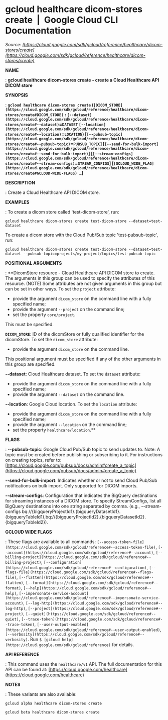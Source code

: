 # gcloud healthcare dicom-stores create  |  Google Cloud CLI Documentation

*Source: [https://cloud.google.com/sdk/gcloud/reference/healthcare/dicom-stores/create](https://cloud.google.com/sdk/gcloud/reference/healthcare/dicom-stores/create)*

**NAME**

: **gcloud healthcare dicom-stores create - create a Cloud Healthcare API DICOM store**

**SYNOPSIS**

: **`gcloud healthcare dicom-stores create` (`[DICOM_STORE](https://cloud.google.com/sdk/gcloud/reference/healthcare/dicom-stores/create#DICOM_STORE)` : `[--dataset](https://cloud.google.com/sdk/gcloud/reference/healthcare/dicom-stores/create#--dataset)`=`DATASET` `[--location](https://cloud.google.com/sdk/gcloud/reference/healthcare/dicom-stores/create#--location)`=`LOCATION`) [`[--pubsub-topic](https://cloud.google.com/sdk/gcloud/reference/healthcare/dicom-stores/create#--pubsub-topic)`=`PUBSUB_TOPIC`] [`[--send-for-bulk-import](https://cloud.google.com/sdk/gcloud/reference/healthcare/dicom-stores/create#--send-for-bulk-import)`] [`[--stream-configs](https://cloud.google.com/sdk/gcloud/reference/healthcare/dicom-stores/create#--stream-configs)`=`STREAM_CONFIGS`] [`[GCLOUD_WIDE_FLAG](https://cloud.google.com/sdk/gcloud/reference/healthcare/dicom-stores/create#GCLOUD-WIDE-FLAGS) …`]**

**DESCRIPTION**

: Create a Cloud Healthcare API DICOM store.

**EXAMPLES**

: To create a dicom store called 'test-dicom-store', run:

```
gcloud healthcare dicom-stores create test-dicom-store --dataset=test-dataset
```

To create a dicom store with the Cloud Pub/Sub topic 'test-pubsub-topic', run:

```
gcloud healthcare dicom-stores create test-dicom-store --dataset=test-dataset --pubsub-topic=projects/my-project/topics/test-pubsub-topic
```

**POSITIONAL ARGUMENTS**

: **DicomStore resource - Cloud Healthcare API DICOM store to create. The arguments
in this group can be used to specify the attributes of this resource. (NOTE)
Some attributes are not given arguments in this group but can be set in other
ways.
To set the `project` attribute:

- provide the argument `dicom_store` on the command line with a fully
specified name;
- provide the argument `--project` on the command line;
- set the property `core/project`.

This must be specified.

**`DICOM_STORE`**:
ID of the dicomStore or fully qualified identifier for the dicomStore.
To set the `dicom_store` attribute:

- provide the argument `dicom_store` on the command line.

This positional argument must be specified if any of the other arguments in this
group are specified.

**--dataset**:
Cloud Healthcare dataset.
To set the `dataset` attribute:

- provide the argument `dicom_store` on the command line with a fully
specified name;
- provide the argument `--dataset` on the command line.

**--location**:
Google Cloud location.
To set the `location` attribute:

- provide the argument `dicom_store` on the command line with a fully
specified name;
- provide the argument `--location` on the command line;
- set the property `healthcare/location`.**

**FLAGS**

: **--pubsub-topic**:
Google Cloud Pub/Sub topic to send updates to.
Note: A topic must be created before publishing or subscribing to it. For
instructions on creating topics, refer to: [https://cloud.google.com/pubsub/docs/admin#create_a_topic](https://cloud.google.com/pubsub/docs/admin#create_a_topic)

**--send-for-bulk-import**:
Indicates whether or not to send Cloud Pub/Sub notifications on bulk import.
Only supported for DICOM imports.

**--stream-configs**:
Configuration that indicates the BigQuery destinations for streaming instances
of a DICOM store. To specify StreamConfigs, list all BigQuery destinations into
one string separated by comma. (e.g., --stream-configs
bq://{bigqueryProjectId1}.{bigqueryDatasetId1}.{bigqueryTableId1},bq://{bigqueryProjectId2}.{bigqueryDatasetId2}.{bigqueryTableId2}).

**GCLOUD WIDE FLAGS**

: These flags are available to all commands: `[--access-token-file](https://cloud.google.com/sdk/gcloud/reference#--access-token-file)`,
`[--account](https://cloud.google.com/sdk/gcloud/reference#--account)`, `[--billing-project](https://cloud.google.com/sdk/gcloud/reference#--billing-project)`,
`[--configuration](https://cloud.google.com/sdk/gcloud/reference#--configuration)`,
`[--flags-file](https://cloud.google.com/sdk/gcloud/reference#--flags-file)`,
`[--flatten](https://cloud.google.com/sdk/gcloud/reference#--flatten)`, `[--format](https://cloud.google.com/sdk/gcloud/reference#--format)`, `[--help](https://cloud.google.com/sdk/gcloud/reference#--help)`, `[--impersonate-service-account](https://cloud.google.com/sdk/gcloud/reference#--impersonate-service-account)`,
`[--log-http](https://cloud.google.com/sdk/gcloud/reference#--log-http)`,
`[--project](https://cloud.google.com/sdk/gcloud/reference#--project)`, `[--quiet](https://cloud.google.com/sdk/gcloud/reference#--quiet)`, `[--trace-token](https://cloud.google.com/sdk/gcloud/reference#--trace-token)`, `[--user-output-enabled](https://cloud.google.com/sdk/gcloud/reference#--user-output-enabled)`,
`[--verbosity](https://cloud.google.com/sdk/gcloud/reference#--verbosity)`.
Run `$ [gcloud help](https://cloud.google.com/sdk/gcloud/reference)` for details.

**API REFERENCE**

: This command uses the `healthcare/v1` API. The full documentation for
this API can be found at: [https://cloud.google.com/healthcare](https://cloud.google.com/healthcare)

**NOTES**

: These variants are also available:

```
gcloud alpha healthcare dicom-stores create
```

```
gcloud beta healthcare dicom-stores create
```